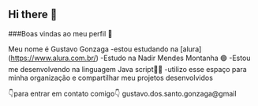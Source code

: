 ## Hi there 👋

###Boas vindas ao meu perfil 💙

Meu nome é Gustavo Gonzaga 
-estou estudando na [alura] (https://www.alura.com.br/)
-Estudo na Nadir Mendes Montanha 🟢
-Estou me desenvolvendo na linguagem Java script👨‍💻
-utilizo esse espaço para minha organização
e compartilhar meu projetos desenvolvidos 

👇para entrar em contato comigo👇
 gustavo.dos.santo.gonzaga@gmail 

